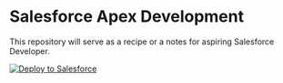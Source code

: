 # Salesforce Apex Development

This repository will serve as a recipe or a notes for aspiring Salesforce Developer.

<a href="https://githubsfdeploy.herokuapp.com?owner=pelayochristian&repo=apex-development&ref=main">
  <img alt="Deploy to Salesforce"
       src="https://raw.githubusercontent.com/afawcett/githubsfdeploy/master/deploy.png">
</a>

